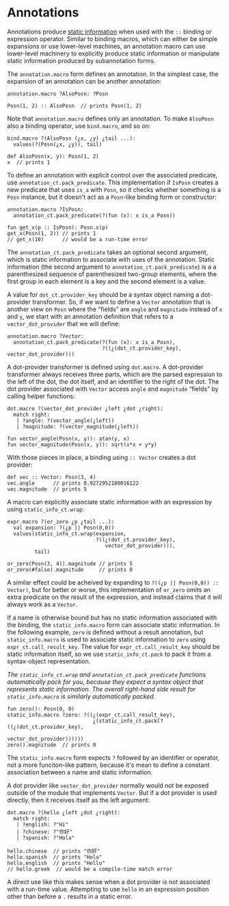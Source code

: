 # Annotations

Annotations produce [static information](static-info.md) when used with
the `::` binding or expression operator. Similar to binding macros,
which can either be simple expansions or use lower-level machines, an
annotation macro can use lower-level machinery to explicitly produce
static information or manipulate static information produced by
subannotation forms.

The `annotation.macro` form defines an annotation. In the simplest case,
the expansion of an annotation can be another annotation:

```
annotation.macro ?AlsoPosn: ?Posn

Posn(1, 2) :: AlsoPosn  // prints Posn(1, 2)
```

Note that `annotation.macro` defines only an annotation. To make `AlsoPosn`
also a binding operator, use `bind.macro`, and so on:

```
bind.macro ?(AlsoPosn (¿x, ¿y) ¿tail ...):
  values(?(Posn(¿x, ¿y)), tail)

def AlsoPosn(x, y): Posn(1, 2)
x  // prints 1
```

To define an annotation with explicit control over the associated
predicate, use `annotation_ct.pack_predicate`. This implementation if
`IsPosn` creates a new predicate that uses `is_a` with `Posn`, so it
checks whether something is a `Posn` instance, but it doesn't act as a
`Posn`-like binding form or constructor:

```
annotation.macro ?IsPosn:
  annotation_ct.pack_predicate(?(fun (x): x is_a Posn))

fun get_x(p :: IsPosn): Posn.x(p)
get_x(Posn(1, 2)) // prints 1
// get_x(10)      // would be a run-time error
```

The `annotation_ct.pack_predicate` takes an optional second argument,
which is static information to associate with uses of the annotation.
Static information (the second argument to
`annotation_ct.pack_predicate`) is a a parenthesized sequence of
parenthesized two-group elements, where the first group in each
element is a key and the second element is a value.

A value for `dot_ct.provider_key` should be a syntax object naming a
dot-provider transformer. So, if we want to define a `Vector` annotation
that is another view on `Posn` where the ”fields” are `angle` and
`magnitude` instead of `x` and `y`, we start with an annotation
definition that refers to a `vector_dot_provider` that we will define:

```
annotation.macro ?Vector:
  annotation_ct.pack_predicate(?(fun (x): x is_a Posn),
                               ?((¿(dot_ct.provider_key), vector_dot_provider)))
```

A dot-provider transformer is defined using `dot.macro`. A
dot-provider transformer always receives three parts, which are the
parsed expression to the left of the dot, the dot itself, and an
identifier to the right of the dot. The dot provider associated with
`Vector` access `angle` and `magnitude` “fields” by calling helper
functions:

```
dot.macro ?(vector_dot_provider ¿left ¿dot ¿right):
  match right:
   | ?angle: ?(vector_angle(¿left))
   | ?magnitude: ?(vector_magnitude(¿left))

fun vector_angle(Posn(x, y)): atan(y, x)
fun vector_magnitude(Posn(x, y)): sqrt(x*x + y*y)
```

With those pieces in place, a binding using `:: Vector` creates a dot
provider:

```
def vec :: Vector: Posn(3, 4)
vec.angle      // prints 0.9272952180016122
vec.magnitude  // prints 5
```

A macro can explicitly associate static information with an expression
by using `static_info_ct.wrap`:

```
expr.macro ?(or_zero ¿p ¿tail ...):
  val expansion: ?(¿p || Posn(0,0))
  values(static_info_ct.wrap(expansion,
                             ?((¿(dot_ct.provider_key),
                                vector_dot_provider))),
         tail)
  
or_zero(Posn(3, 4)).magnitude // prints 5
or_zero(#false).magnitude     // prints 0
```

A similar effect could be acheived by expanding to `?((¿p ||
Posn(0,0)) :: Vector)`, but for better or worse, this implementation
of `or_zero` omits an extra predicate on the result of the expression,
and instead claims that it will always work as a `Vector`.

If a name is otherwise bound but has no static information associated
with the binding, the `static_info.macro` form can associate static
information. In the following example, `zero` is defined without a
result annotation, but `static_info.macro` is used to associate static
information to `zero` using `expr_ct.call_result_key`. The value for
`expr_ct.call_result_key` should be static information itself, so we
use `static_info_ct.pack` to pack it from a syntax-object
representation.

_The `static_info_ct.wrap` and `annotation_ct.pack_predicate` functions
automatically pack for you, because they expect a syntax object that
represents static information. The overall right-hand side result for
`static_info.macro` is similarly automatically packed._

```
fun zero(): Posn(0, 0)
static_info.macro ?zero: ?((¿(expr_ct.call_result_key),
                            ¿(static_info_ct.pack(?((¿(dot_ct.provider_key),
                                                     vector_dot_provider))))))
zero().magnitude  // prints 0
```

The `static_info.macro` form expects `?` followed by an
identifier or operator, not a more funciton-like pattern, because it's
mean to define a constant association between a name and static
information.


A dot provider like `vector_dot_provider` normally would not be
exposed outside of the module that implements `Vector`. But if a dot
provider is used directly, then it receives itself as the left
argument:

```
dot.macro ?(hello ¿left ¿dot ¿right):
  match right:
   | ?english: ?"Hi"
   | ?chinese: ?"你好"
   | ?spanish: ?"Hola"

hello.chinese  // prints "你好"
hello.spanish  // prints "Hola"
hello.english  // prints "Hello"
// hello.greek  // would be a compile-time match error
```

A direct use like this makes sense when a dot provider is not
associated with a run-time value. Attempting to use `hello` in an
expression position other than before a `.` results in a static error.
